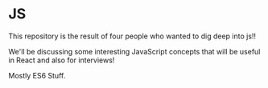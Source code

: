 # JS

This repository is the result of four people who wanted to dig deep into js!!

We'll be discussing some interesting JavaScript concepts that will be useful in React and also for interviews!

Mostly ES6 Stuff.
